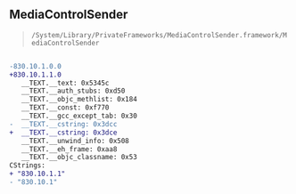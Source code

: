 ## MediaControlSender

> `/System/Library/PrivateFrameworks/MediaControlSender.framework/MediaControlSender`

```diff

-830.10.1.0.0
+830.10.1.1.0
   __TEXT.__text: 0x5345c
   __TEXT.__auth_stubs: 0xd50
   __TEXT.__objc_methlist: 0x184
   __TEXT.__const: 0xf770
   __TEXT.__gcc_except_tab: 0x30
-  __TEXT.__cstring: 0x3dcc
+  __TEXT.__cstring: 0x3dce
   __TEXT.__unwind_info: 0x508
   __TEXT.__eh_frame: 0xaa8
   __TEXT.__objc_classname: 0x53
CStrings:
+ "830.10.1.1"
- "830.10.1"

```
